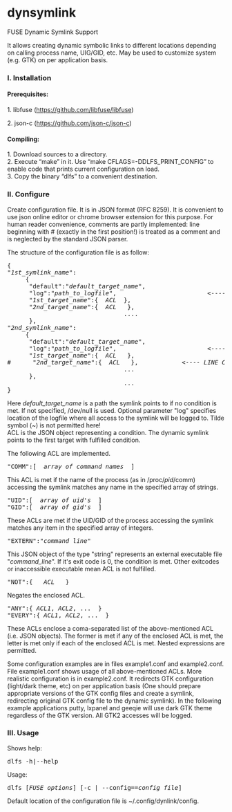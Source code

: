 # dynsymlink
FUSE Dynamic Symlink Support

It allows creating dynamic symbolic links to different locations
depending on calling process name, UIG/GID, etc. May be used to
customize system (e.g. GTK) on per application basis.

<h3><p>I. Installation</h3>
<h4>Prerequisites:</h4>
1. libfuse (<a href="https://github.com/libfuse/libfuse">https://github.com/libfuse/libfuse</a>)<p>
2. json-c (<a href="https://github.com/json-c/json-c">https://github.com/json-c/json-c</a>)<p>

<h4>Compiling:</h4>
1. Download sources to a directory.<br>
2. Execute “make” in it. Use “make CFLAGS=-DDLFS_PRINT_CONFIG” to enable code that prints
current configuration on load.<br>
3. Copy the binary “dlfs” to a convenient destination.

<h3>II. Configure</h3>
Create configuration file. It is in JSON format (RFC 8259). It is convenient
to use json online editor or chrome browser extension for this purpose. 
For human reader convenience, comments are partly implemented: 
line beginning with # (exactly in the first position!) is treated 
as a comment and is neglected by the standard JSON parser.<p>

The structure of the configuration file is as follow:<p>
<pre>
{
"<i>1st_symlink_name</i>":
     {
      "default":"<i>default_target_name</i>",
      "log":"<i>path_to_logfile</i>",                         &lt;---- OPTIONAL PARAMETER!
      "<i>1st_target_name</i>":{  <i>ACL</i>  },
      "<i>2nd_target_name</i>":{  <i>ACL</i>   },
                                ....
      },                          
"<i>2nd_symlink_name</i>":
     {
      "default":"<i>default_target_name</i>",
      "log":"<i>path_to_logfile</i>",                         &lt;---- <i>OPTIONAL PARAMETER!</i>
      "<i>1st_target_name</i>":{  <i>ACL</i>   },
#      "<i>2nd_target_name</i>":{  <i>ACL</i>   },            &lt;---- <i>LINE COMMENTED OUT!</i>
                                ...
      },                          
                                ...
}
</pre>
<p>Here  <i>default_target_name</i> is a path the symlink points to if no condition is met.
If not specified, /dev/null is used.
Optional parameter "log" specifies location of the logfile where all access to the symlink 
will be logged to. Tilde symbol (~) is not permitted here! <br>
ACL is the JSON object representing a condition. The dynamic symlink points to the first target 
with fulfilled condition. <p>

The following ACL are implemented.
<pre>"COMM":[  <i>array of command names</i>  ]</pre>
This ACL is met if the name of the process (as in /proc/<i>pid</i>/comm) accessing the symlink matches
any name in the specified array of strings.
<pre>"UID":[  <i>array of uid's</i>  ]
"GID":[  <i>array of gid's</i>  ]</pre>
These ACLs are met if the UID/GID of the process accessing the symlink matches
any item in the specified array of integers.
<pre>"EXTERN":"<i>command_line</i>"</pre>
This JSON object of the type "string" represents an external executable file "<i>command_line</i>".
If it's exit code is 0, the condition is met. Other exitcodes or inaccessible executable mean ACL is not fulfilled.
<pre>"NOT":{   <i>ACL</i>   }</pre>
Negates the enclosed ACL.
<pre>"ANY":{ <i>ACL1</i>, <i>ACL2</i>, ...  } 
"EVERY":{ <i>ACL1</i>, <i>ACL2</i>, ...  }</pre>
These ACLs enclose a coma-separated list of the above-mentioned ACL (i.e. JSON objects). 
The former is met if any of the enclosed ACL is met, the letter is met only if each of the enclosed ACL is met.
Nested expressions are permitted.
<p>Some configuration examples are in files example1.conf and example2.conf. 
File example1.conf shows usage of all above-mentioned ACLs. More realistic configuration is in example2.conf. 
It redirects GTK configuration (light/dark theme, etc) on per application basis 
(One should prepare appropriate versions of the GTK config files and create a symlink, redirecting original 
GTK config file to the dynamic symlink). In the following example applications putty, lxpanel and geeqie 
will use dark GTK theme regardless of the GTK version. All GTK2 accesses will be logged.

<h3>III. Usage</h3>
Shows help:
<pre>dlfs -h|--help</pre> 
Usage:
<pre>dlfs [<i>FUSE_options</i>] [-c | --config==<i>config_file</i>] <mount_point></pre> 
Default location of the configuration file is ~/.config/dynlink/config.
